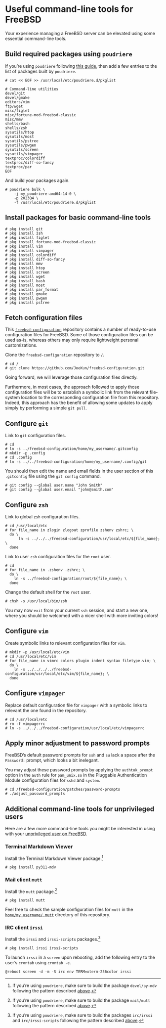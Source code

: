 # Useful command-line tools for FreeBSD

Your experience managing a FreeBSD server can be elevated using some essential command-line tools.

## Build required packages using `poudriere`

If you’re using `poudriere` following [this guide](freebsd-poudriere.md), then add a few entries to the list of packages built by `poudriere`.

```console
# cat << EOF >> /usr/local/etc/poudriere.d/pkglist

# Command-line utilities
devel/git
devel/gmake
editors/vim
ftp/wget
misc/figlet
misc/fortune-mod-freebsd-classic
misc/mmv
shells/bash
shells/zsh
sysutils/htop
sysutils/most
sysutils/pstree
sysutils/pwgen
sysutils/screen
sysutils/vimpager
textproc/colordiff
textproc/diff-so-fancy
textproc/par
EOF
```

And build your packages again.

```console
# poudriere bulk \
    -j my_poudriere-amd64-14-0 \
    -p 2023Q4 \
    -f /usr/local/etc/poudriere.d/pkglist
```


## Install packages for basic command-line tools

```console
# pkg install git
# pkg install zsh
# pkg install figlet
# pkg install fortune-mod-freebsd-classic
# pkg install vim
# pkg install vimpager
# pkg install colordiff
# pkg install diff-so-fancy
# pkg install mmv
# pkg install htop
# pkg install screen
# pkg install wget
# pkg install bash
# pkg install most
# pkg install par_format
# pkg install gmake
# pkg install pwgen
# pkg install pstree
```


## Fetch configuration files

This [`freebsd-configuration`](https://github.com/JoeKun/freebsd-configuration) repository contains a number of ready-to-use configuration files for FreeBSD. Some of those configuration files can be used as-is, whereas others may only require lightweight personal customizations.

Clone the `freebsd-configuration` repository to `/`.

```console
# cd /
# git clone https://github.com/JoeKun/freebsd-configuration.git
```

Going forward, we will leverage those configuration files directly.

Furthermore, in most cases, the approach followed to apply those configuration files will be to establish a symbolic link from the relevant file-system location to the corresponding configuration file from this repository. Indeed, this approach has the benefit of allowing some updates to apply simply by performing a simple `git pull`.


## Configure `git`

Link to `git` configuration files.

```console
# cd
# ln -s ../freebsd-configuration/home/my_username/.gitconfig
# mkdir -p .config
# cd .config
# ln -s ../../freebsd-configuration/home/my_username/.config/git
```

You should then edit the name and email fields in the user section of this `.gitconfig` file using the `git config` command.

```console
# git config --global user.name "John Smith"
# git config --global user.email "john@smith.com"
```


## Configure `zsh`

Link to global `zsh` configuration files.

```console
# cd /usr/local/etc
# for file_name in zlogin zlogout zprofile zshenv zshrc; \
  do \
      ln -s ../../../freebsd-configuration/usr/local/etc/${file_name}; \
  done
```

Link to user `zsh` configuration files for the `root` user.

```console
# cd
# for file_name in .zshenv .zshrc; \
  do \
    ln -s ../freebsd-configuration/root/${file_name}; \
  done
```

Change the default shell for the `root` user.

```console
# chsh -s /usr/local/bin/zsh
```

You may now `exit` from your current `ssh` session, and start a new one, where you should be welcomed with a nicer shell with more inviting colors!


## Configure `vim`

Create symbolic links to relevant configuration files for `vim`.

```console
# mkdir -p /usr/local/etc/vim
# cd /usr/local/etc/vim
# for file_name in vimrc colors plugin indent syntax filetype.vim; \
  do \
    ln -s ../../../../freebsd-configuration/usr/local/etc/vim/${file_name}; \
  done
```


## Configure `vimpager`

Replace default configuration file for `vimpager` with a symbolic links to relevant the one found in the repository.

```console
# cd /usr/local/etc
# rm -f vimpagerrc
# ln -s ../../../freebsd-configuration/usr/local/etc/vimpagerrc
```


## Apply minor adjustment to password prompts

FreeBSD’s default password prompts for `ssh` and `su` lack a space after the `Password:` prompt, which looks a bit inelegant.

You may adjust these password prompts by applying the `authtok_prompt` option in the `auth` rule for `pam_unix.so` in the Pluggable Authentication Module configuration files for `sshd` and `system`.

```console
# cd /freebsd-configuration/patches/password-prompts
# ./adjust_password_prompts
```


## Additional command-line tools for unprivileged users

Here are a few more command-line tools you might be interested in using with your [unprivileged user on FreeBSD](freebsd-unprivileged-user.md).

### Terminal Markdown Viewer

Install the Terminal Markdown Viewer package.[^1]

[^1]: If you’re using `poudriere`, make sure to build the package `devel/py-mdv` following the pattern described [above](#build-required-packages-using-poudriere).

```console
# pkg install py311-mdv
```

### Mail client `mutt`

Install the `mutt` package.[^2]

[^2]: If you’re using `poudriere`, make sure to build the package `mail/mutt` following the pattern described [above](#build-required-packages-using-poudriere).

```console
# pkg install mutt
```

Feel free to check the sample configuration files for `mutt` in the [`home/my_username/.mutt`](https://github.com/JoeKun/freebsd-configuration/tree/main/home/my_username/.mutt) directory of this repository.

### IRC client `irssi`

Install the `irssi` and `irssi-scripts` packages.[^3]

[^3]: If you’re using `poudriere`, make sure to build the packages `irc/irssi` and `irc/irssi-scripts` following the pattern described [above](#build-required-packages-using-poudriere).

```console
# pkg install irssi irssi-scripts
```

To launch `irssi` in a `screen` upon rebooting, add the following entry to the user’s `crontab` using `crontab -e`.

```
@reboot screen -d -m -S irc env TERM=xterm-256color irssi
```